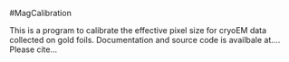 #MagCalibration

This is a program to calibrate the effective pixel size for cryoEM data collected on gold foils.
Documentation and source code is availbale at....
Please cite...
